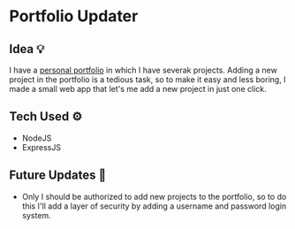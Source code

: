 # Portfolio Updater

## Idea 💡
I have a [personal portfolio](https://shreyazz-dev.online/) in which I have severak projects. Adding a new project in the portfolio is a tedious task, so to make it easy and less boring, I made a small web app that let's me add a new project in just one click. 

## Tech Used ⚙️
- NodeJS
- ExpressJS

## Future Updates 🥁
- Only I should be authorized to add new projects to the portfolio, so to do this I'll add a layer of security by adding a username and password login system. 
